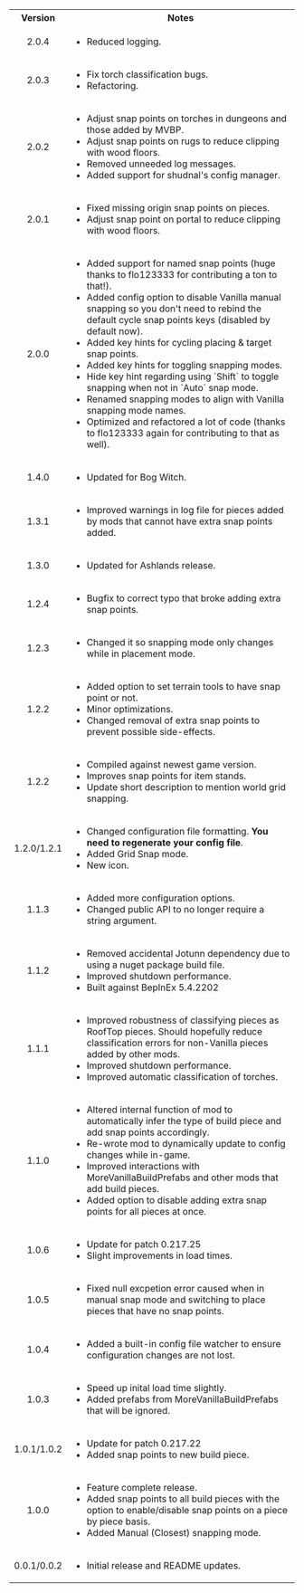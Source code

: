 <table>
	<tbody>
		<tr>
			<th align="center">Version</th>
			<th align="center">Notes</th>
		</tr>
		<tr>
			<td align="center">2.0.4</td>
			<td align="left">
				<ul>
					<li>Reduced logging.</li>
				</ul>
			</td>
		</tr>
		<tr>
			<td align="center">2.0.3</td>
			<td align="left">
				<ul>
					<li>Fix torch classification bugs.</li>
					<li>Refactoring.</li>
				</ul>
			</td>
		</tr>
		<tr>
			<td align="center">2.0.2</td>
			<td align="left">
				<ul>
					<li>Adjust snap points on torches in dungeons and those added by MVBP.</li>
					<li>Adjust snap points on rugs to reduce clipping with wood floors.</li>
					<li>Removed unneeded log messages.</li>
					<li>Added support for shudnal's config manager.</li>
				</ul>
			</td>
		</tr>
		<tr>
			<td align="center">2.0.1</td>
			<td align="left">
				<ul>
					<li>Fixed missing origin snap points on pieces.</li>
					<li>Adjust snap point on portal to reduce clipping with wood floors.</li>
				</ul>
			</td>
		</tr>
		<tr>
			<td align="center">2.0.0</td>
			<td align="left">
				<ul>
					<li>Added support for named snap points (huge thanks to flo123333 for contributing a ton to that!).</li>
					<li>Added config option to disable Vanilla manual snapping so you don't need to rebind the default cycle snap points keys (disabled by default now).</li>
					<li>Added key hints for cycling placing & target snap points.</li>
					<li>Added key hints for toggling snapping modes.</li>
					<li>Hide key hint regarding using `Shift` to toggle snapping when not in `Auto` snap mode.</li>
					<li>Renamed snapping modes to align with Vanilla snapping mode names.</li>
					<li>Optimized and refactored a lot of code (thanks to flo123333 again for contributing to that as well).</li>
				</ul>
			</td>
		</tr>
		<tr>
			<td align="center">1.4.0</td>
			<td align="left">
				<ul>
					<li>Updated for Bog Witch.</li>
				</ul>
			</td>
		</tr>
		<tr>
			<td align="center">1.3.1</td>
			<td align="left">
				<ul>
					<li>Improved warnings in log file for pieces added by mods that cannot have extra snap points added.</li>
				</ul>
			</td>
		</tr>
		<tr>
			<td align="center">1.3.0</td>
			<td align="left">
				<ul>
					<li>Updated for Ashlands release.</li>
				</ul>
			</td>
		</tr>
		<tr>
			<td align="center">1.2.4</td>
			<td align="left">
				<ul>
					<li>Bugfix to correct typo that broke adding extra snap points.</li>
				</ul>
			</td>
		</tr>
		<tr>
			<td align="center">1.2.3</td>
			<td align="left">
				<ul>
					<li>Changed it so snapping mode only changes while in placement mode.</li>
				</ul>
			</td>
		</tr>
		<tr>
			<td align="center">1.2.2</td>
			<td align="left">
				<ul>
					<li>Added option to set terrain tools to have snap point or not.</li>
					<li>Minor optimizations.</li>
					<li>Changed removal of extra snap points to prevent possible side-effects.</li>
				</ul>
			</td>
		</tr>
		<tr>
			<td align="center">1.2.2</td>
			<td align="left">
				<ul>
					<li>Compiled against newest game version.</li>
					<li>Improves snap points for item stands.</li>
					<li>Update short description to mention world grid snapping.</li>
				</ul>
			</td>
		</tr>
		<tr>
			<td align="center">1.2.0/1.2.1</td>
			<td align="left">
				<ul>
					<li>Changed configuration file formatting. <b>You need to regenerate your config file</b>.</li>
					<li>Added Grid Snap mode.</li>
					<li>New icon.</li>
				</ul>
			</td>
		</tr>
		<tr>
			<td align="center">1.1.3</td>
			<td align="left">
				<ul>
					<li>Added more configuration options.</li>
					<li>Changed public API to no longer require a string argument.</li>
				</ul>
			</td>
		</tr>
		<tr>
			<td align="center">1.1.2</td>
			<td align="left">
				<ul>
					<li>Removed accidental Jotunn dependency due to using a nuget package build file.</li>
					<li>Improved shutdown performance.</li>
					<li>Built against BepInEx 5.4.2202</li>
				</ul>
			</td>
		</tr>
		<tr>
			<td align="center">1.1.1</td>
			<td align="left">
				<ul>
					<li>Improved robustness of classifying pieces as RoofTop pieces. Should hopefully reduce classification errors for non-Vanilla pieces added by other mods.</li>
					<li>Improved shutdown performance.</li>
					<li>Improved automatic classification of torches.</li>
				</ul>
			</td>
		</tr>
		<tr>
			<td align="center">1.1.0</td>
			<td align="left">
				<ul>
					<li>Altered internal function of mod to automatically infer the type of build piece and add snap points accordingly.</li>
					<li>Re-wrote mod to dynamically update to config changes while in-game.</li>
					<li>Improved interactions with MoreVanillaBuildPrefabs and other mods that add build pieces.</li>
					<li>Added option to disable adding extra snap points for all pieces at once.</li>
				</ul>
			</td>
		</tr>
		<tr>
			<td align="center">1.0.6</td>
			<td align="left">
				<ul>
					<li>Update for patch 0.217.25</li>
					<li>Slight improvements in load times.</li>
				</ul>
			</td>
		</tr>
		<tr>
			<td align="center">1.0.5</td>
			<td align="left">
				<ul>
					<li>Fixed null excpetion error caused when in manual snap mode and switching to place pieces that have no snap points.</li>
				</ul>
			</td>
		</tr>
		<tr>
			<td align="center">1.0.4</td>
			<td align="left">
				<ul>
					<li>Added a built-in config file watcher to ensure configuration changes are not lost.</li>
				</ul>
			</td>
		</tr>
		<tr>
			<td align="center">1.0.3</td>
			<td align="left">
				<ul>
					<li>Speed up inital load time slightly.</li>
					<li>Added prefabs from MoreVanillaBuildPrefabs that will be ignored.</li>
				</ul>
			</td>
		</tr>
		<tr>
			<td align="center">1.0.1/1.0.2</td>
			<td align="left">
				<ul>
					<li>Update for patch 0.217.22</li>
					<li>Added snap points to new build piece.</li>
				</ul>
			</td>
		</tr>
		<tr>
			<td align="center">1.0.0</td>
			<td align="left">
				<ul>
					<li>Feature complete release.</li>
					<li>Added snap points to all build pieces with the option to enable/disable snap points on a piece by piece basis.</li>
					<li>Added Manual (Closest) snapping mode.</li>
				</ul>
			</td>
		</tr>
		<tr>
			<td align="center">0.0.1/0.0.2</td>
			<td align="left">
				<ul>
					<li>
						Initial release and README updates.
					</li>
				</ul>
			</td>
		</tr>
	</tbody>
</table>